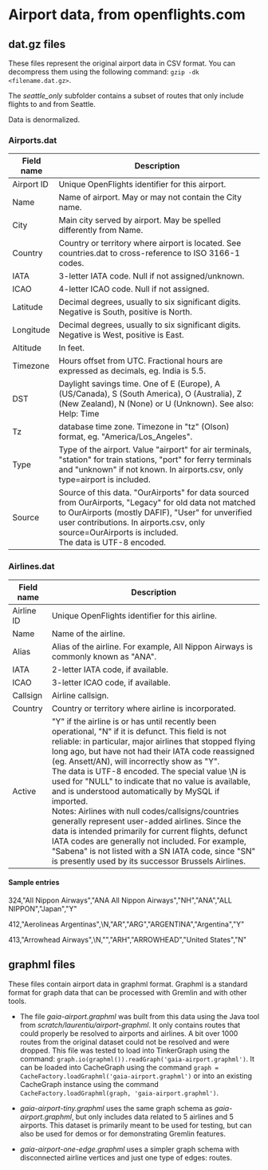 # Airport data, from  openflights.com

## dat.gz files

These files represent the original airport data in CSV format. You can decompress them using the following command: ```gzip -dk <filename.dat.gz>```.

The *seattle_only* subfolder contains a subset of routes that only include flights to and from Seattle.

Data is denormalized.

### Airports.dat

| Field name | Description
| --- | ---
| Airport ID | Unique OpenFlights identifier for this airport.
| Name | Name of airport. May or may not contain the City name.
| City | Main city served by airport. May be spelled differently from Name.
| Country | Country or territory where airport is located. See countries.dat to cross-reference to ISO 3166-1 codes.
| IATA | 3-letter IATA code. Null if not assigned/unknown.
| ICAO | 4-letter ICAO code. Null if not assigned.
| Latitude | Decimal degrees, usually to six significant digits. Negative is South, positive is North.
| Longitude | Decimal degrees, usually to six significant digits. Negative is West, positive is East.
| Altitude | In feet.
| Timezone | Hours offset from UTC. Fractional hours are expressed as decimals, eg. India is 5.5.
| DST | Daylight savings time. One of E (Europe), A (US/Canada), S (South America), O (Australia), Z (New Zealand), N (None) or U (Unknown). See also: Help: Time
| Tz | database time zone. Timezone in "tz" (Olson) format, eg. "America/Los_Angeles".
| Type | Type of the airport. Value "airport" for air terminals, "station" for train stations, "port" for ferry terminals and "unknown" if not known. In airports.csv, only type=airport is included.
| Source | Source of this data. "OurAirports" for data sourced from OurAirports, "Legacy" for old data not matched to OurAirports (mostly DAFIF), "User" for unverified user contributions. In airports.csv, only source=OurAirports is included.<br>The data is UTF-8 encoded.

### Airlines.dat

| Field name | Description
| --- | ---
| Airline ID | Unique OpenFlights identifier for this airline.
| Name | Name of the airline.
| Alias | Alias of the airline. For example, All Nippon Airways is commonly known as "ANA".
| IATA | 2-letter IATA code, if available.
| ICAO | 3-letter ICAO code, if available.
| Callsign | Airline callsign.
| Country | Country or territory where airline is incorporated.
| Active | "Y" if the airline is or has until recently been operational, "N" if it is defunct. This field is not reliable: in particular, major airlines that stopped flying long ago, but have not had their IATA code reassigned (eg. Ansett/AN), will incorrectly show as "Y".<br>The data is UTF-8 encoded. The special value \N is used for "NULL" to indicate that no value is available, and is understood automatically by MySQL if imported.<br>Notes: Airlines with null codes/callsigns/countries generally represent user-added airlines. Since the data is intended primarily for current flights, defunct IATA codes are generally not included. For example, "Sabena" is not listed with a SN IATA code, since "SN" is presently used by its successor Brussels Airlines.

#### Sample entries

324,"All Nippon Airways","ANA All Nippon Airways","NH","ANA","ALL NIPPON","Japan","Y"

412,"Aerolineas Argentinas",\N,"AR","ARG","ARGENTINA","Argentina","Y"

413,"Arrowhead Airways",\N,"","ARH","ARROWHEAD","United States","N"

## graphml files

These files contain airport data in graphml format. Graphml is a standard format for graph data that can be processed with Gremlin and with other tools.

* The file *gaia-airport.graphml* was built from this data using the Java tool from *scratch/laurentiu/airport-graphml*. It only contains routes that could properly be resolved to airports and airlines. A bit over 1000 routes from the original dataset could not be resolved and were dropped. This file was tested to load into TinkerGraph using the command: ```graph.io(graphml()).readGraph('gaia-airport.graphml')```. It can be loaded into CacheGraph using the command ```graph = CacheFactory.loadGraphml('gaia-airport.graphml')``` or into an existing CacheGraph instance using the command ```CacheFactory.loadGraphml(graph, 'gaia-airport.graphml')```.

* *gaia-airport-tiny.graphml* uses the same graph schema as *gaia-airport.graphml*, but only includes data related to 5 airlines and 5 airports. This dataset is primarily meant to be used for testing, but can also be used for demos or for demonstrating Gremlin features.

* *gaia-airport-one-edge.graphml* uses a simpler graph schema with disconnected airline vertices and just one type of edges: routes.
